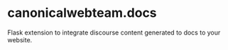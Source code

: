 # canonicalwebteam.docs

Flask extension to integrate discourse content generated to docs to your website.
